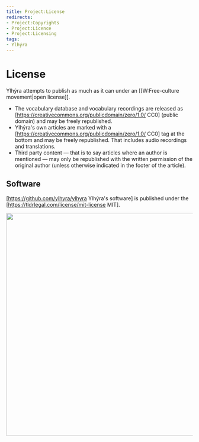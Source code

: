 ```yaml
---
title: Project:License
redirects:
- Project:Copyrights
- Project:Licence
- Project:Licensing
tags:
- Ylhýra
---
```


# License

Ylhýra attempts to publish as much as it can under an [[W:Free-culture movement|open license]].

- The vocabulary database and vocabulary recordings are released as [https://creativecommons.org/publicdomain/zero/1.0/ CC0] (public domain) and may be freely republished.
- Ylhýra's own articles are marked with a [https://creativecommons.org/publicdomain/zero/1.0/ CC0] tag at the bottom and may be freely republished. That includes audio recordings and translations.
- Third party content — that is to say articles where an author is mentioned — may only be republished with the written permission of the original author (unless otherwise indicated in the footer of the article).

## Software

[https://github.com/ylhyra/ylhyra Ylhýra's software] is published under the [https://tldrlegal.com/license/mit-license MIT]<!--[https://tldrlegal.com/license/gnu-general-public-license-v3-(gpl-3) GPLv3]-->.

<Image src="Landmannalaugar2.jpg" width="600"/>
